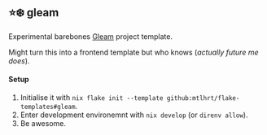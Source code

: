 ## ⭐️❄️ gleam
Experimental barebones [Gleam](https://github.com/gleam-lang/gleam) project template.

Might turn this into a frontend template but who knows (*actually future me does*).

#### Setup
1. Initialise it with `nix flake init --template github:mtlhrt/flake-templates#gleam`.
2. Enter development environemnt with `nix develop` (or `direnv allow`).
3. Be awesome.
